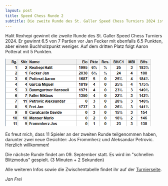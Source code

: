 ```yaml
---
layout: post
title: Speed Chess Runde 2
subtitle: Die zweite Runde des St. Galler Speed Chess Turniers 2024 ist gespielt.
---
```


Halit Rexhepi gewinnt die zweite Runde des St. Galler Speed Chess Turniers 2024. Er gewinnt 6.5 von 7 Partien vor Jan
Fecker mit ebenfalls 6.5 Punkten, aber einem Buchholzpunkt weniger. Auf dem dritten Platz folgt Aaron Potterat mit 5
Punkten.

![Runde 1](/assets/img/turniere/speedchess/2024/runde-2-blitz.png)

Es freut mich, dass 11 Spieler an der zweiten Runde teilgenommen haben, darunter zwei neue Gesichter: Jos Frommherz und
Aleksandar Petrovic. Herzlich willkommen!

Die nächste Runde findet am 09. September statt. Es wird im "schnellen Blitzmodus" gespielt. (3 Minuten + 2 Sekunden)

Alle weiteren Infos sowie die Zwischentabelle findet ihr auf der [Turnierseite](/turniere/speedchess/2024).

_Jan Frei_
